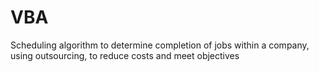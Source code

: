 # VBA
Scheduling algorithm to determine completion of jobs within a company, using outsourcing,  to reduce costs and meet objectives
